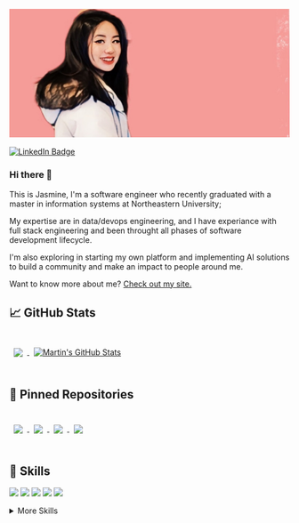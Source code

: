 

<!--
**JasmnC/JasmnC** is a ✨ _special_ ✨ repository because its `README.md` (this file) appears on your GitHub profile.

Here are some ideas to get you started:

- 🔭 I’m currently working on ...
- 🌱 I’m currently learning ...
- 👯 I’m looking to collaborate on ...
- 🤔 I’m looking for help with ...
- 💬 Ask me about ...
- 📫 How to reach me: ...
- 😄 Pronouns: ...
- ⚡ Fun fact: ...
-->

![Banner](https://github.com/JasmnC/JasmnC/blob/main/pro.jpg)

[![LinkedIn Badge](https://img.shields.io/badge/LinkedIn-Profile-informational?style=flat&logo=linkedin&logoColor=white&color=0D76A8)](https://www.linkedin.com/in/jasmine-yj-chen/)

### Hi there 👋

This is Jasmine, I'm a software engineer who recently graduated with a master in information systems at Northeastern University;

My expertise are in data/devops engineering, and I have experiance with full stack engineering and been throught all phases of software development lifecycle.

I'm also exploring in starting my own platform and implementing AI solutions to build a community and make an impact to people around me.

Want to know more about me? [Check out my site.](https://jasmnc.github.io)

## &#x1f4c8; GitHub Stats

<br>
<a href="https://github.com/jasmnc">
  <img align="center" style="margin:0.5rem" src="https://github-readme-stats.vercel.app/api?username=jasmnc&count_private=true&show_icons=true&theme=tokyonight&hide=stars" />
</a>

<a href="https://github.com/jasmnc">
  <img align="center" style="margin:0.5rem" src="https://github-readme-stats.vercel.app/api/top-langs/?username=Jasmnc&theme=tokyonight&layout=compact" alt="Martin's GitHub Stats" />
</a>

<br>

<br>

## 📌 Pinned Repositories

<br>

<a href="https://github.com/JasmnC/Final-Project-PawPal">
  <img align="center" style="margin:0.5rem" src="https://github-readme-stats.vercel.app/api/pin/?username=jasmnc&repo=Final-Project-PawPal&theme=tokyonight" />
</a>
<a href="https://github.com/JasmnC/Word-Puzzle-Game">
  <img align="center" style="margin:0.5rem" src="https://github-readme-stats.vercel.app/api/pin/?username=jasmnc&repo=Word-Puzzle-Game&theme=tokyonight" />
</a>
<a href="https://github.com/JasmnC/PlusRental">
  <img align="center" style="margin:0.5rem" src="https://github-readme-stats.vercel.app/api/pin/?username=jasmnc&repo=PlusRental&theme=tokyonight" />
</a>
<a href="https://github.com/JasmnC/storybook">
  <img align="center" style="margin:0.5rem" src="https://github-readme-stats.vercel.app/api/pin/?username=jasmnc&repo=Steer-My-Heart&theme=tokyonight" />
</a>
<br>




<br>

## 💼 Skills

![](https://img.shields.io/badge/Code-Java-informational?style=flat&logo=Java&logoColor=white&color=4682B4)
![](https://img.shields.io/badge/Code-Python-informational?style=flat&logo=Python&logoColor=white&color=FFDB58)
![](https://img.shields.io/badge/Framework-Django-informational?style=flat&logo=Python&logoColor=white&color=023020)
![](https://img.shields.io/badge/Database-MySQL-informational?style=flat&logo=MySQL&logoColor=white&color=6F8FAF)
![](https://img.shields.io/badge/OS-Linux-informational?style=flat&logo=Linux&logoColor=white&color=FCE205)

<details>
<summary>More Skills</summary>

</details>

<br>
